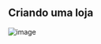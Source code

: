 ## Criando uma loja

![image](https://github.com/DevNetoBr/StoreMongoDb/assets/138528044/5a4acb9a-317b-4e10-ac4c-0c7e79a55cdc)
